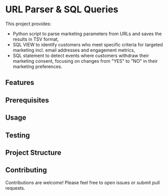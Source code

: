 # URL Parser & SQL Queries

This project provides:
- Python script to parse marketing parameters from URLs and saves the results in TSV format,
- SQL VIEW to identify customers who meet specific criteria for targeted marketing incl. email addresses and 
engagement metrics,
- SQL statement to detect events where customers withdraw their marketing consent, focusing on changes from "YES"
to "NO" in their marketing preferences.

## Features

## Prerequisites

## Usage

## Testing 

## Project Structure

## Contributing
Contributions are welcome! Please feel free to open issues or submit pull requests.
